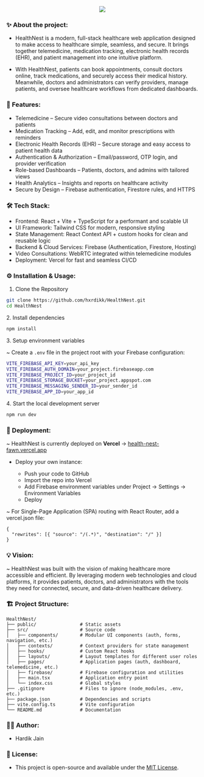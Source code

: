 <!-- ~welcome note -->
<p align="center">
    <img src="https://readme-typing-svg.herokuapp.com/?font=Righteous&size=35&center=true&vCenter=true&width=500&height=70&duration=4000&lines=Hello+there!;Welcome+to+my+Project!" />
</p>

<div style="margin-top:12px;"></div> 

<!-- ~about project -->
<h3 align="left"> ✨ About the project:</h3>

<div style="margin-top:12px;"></div> 

- HealthNest is a modern, full-stack healthcare web application designed to make access to healthcare simple, seamless, and secure. It brings together telemedicine, medication tracking, electronic health records (EHR), and patient management into one intuitive platform.

- With HealthNest, patients can book appointments, consult doctors online, track medications, and securely access their medical history. Meanwhile, doctors and administrators can verify providers, manage patients, and oversee healthcare workflows from dedicated dashboards.

<!-- ~features -->
<h3 align="left"> 🧩 Features:</h3>

- Telemedicine – Secure video consultations between doctors and patients  
- Medication Tracking – Add, edit, and monitor prescriptions with reminders  
- Electronic Health Records (EHR) – Secure storage and easy access to patient health data  
- Authentication & Authorization – Email/password, OTP login, and provider verification  
- Role-based Dashboards – Patients, doctors, and admins with tailored views  
- Health Analytics – Insights and reports on healthcare activity  
- Secure by Design – Firebase authentication, Firestore rules, and HTTPS

<!-- ~tech stack -->
<h3 align="left"> 🛠 Tech Stack:</h3>

- Frontend: React + Vite + TypeScript for a performant and scalable UI  
- UI Framework: Tailwind CSS for modern, responsive styling  
- State Management: React Context API + custom hooks for clean and reusable logic  
- Backend & Cloud Services: Firebase (Authentication, Firestore, Hosting)  
- Video Consultations: WebRTC integrated within telemedicine modules  
- Deployment: Vercel for fast and seamless CI/CD  

<!-- ~installation & usage -->
<h3 align="left"> ⚙️ Installation & Usage:</h3>

1. Clone the Repository
```bash
git clone https://github.com/hxrdikk/HealthNest.git
cd HealthNest
```
2️. Install dependencies
```bash
npm install
```
3️. Setup environment variables  

~ Create a `.env` file in the project root with your Firebase configuration:
```bash
VITE_FIREBASE_API_KEY=your_api_key
VITE_FIREBASE_AUTH_DOMAIN=your_project.firebaseapp.com
VITE_FIREBASE_PROJECT_ID=your_project_id
VITE_FIREBASE_STORAGE_BUCKET=your_project.appspot.com
VITE_FIREBASE_MESSAGING_SENDER_ID=your_sender_id
VITE_FIREBASE_APP_ID=your_app_id
```

4️. Start the local development server
```bash
npm run dev
```

<!-- ~deployment -->
<h3 align="left"> 🚀 Deployment:</h3>

~ HealthNest is currently deployed on **Vercel** → [health-nest-fawn.vercel.app](https://health-nest-fawn.vercel.app)

- Deploy your own instance:
  
    - Push your code to GitHub
    - Import the repo into Vercel
    - Add Firebase environment variables under Project → Settings → Environment Variables
    - Deploy 

~ For Single-Page Application (SPA) routing with React Router, add a vercel.json file:
```
{
  "rewrites": [{ "source": "/(.*)", "destination": "/" }]
}
```

<!-- ~vision -->
<h3 align="left"> 💡 Vision:</h3>

~ HealthNest was built with the vision of making healthcare more accessible and efficient. By leveraging modern web technologies and cloud platforms, it provides patients, doctors, and administrators with the tools they need for connected, secure, and data-driven healthcare delivery.

<!-- ~project structure -->
<h3 align="left"> 🏗 Project Structure:</h3>

```
HealthNest/
├── public/                # Static assets
├── src/                   # Source code
│   ├── components/        # Modular UI components (auth, forms, navigation, etc.)
│   ├── contexts/          # Context providers for state management
│   ├── hooks/             # Custom React hooks
│   ├── layouts/           # Layout templates for different user roles
│   ├── pages/             # Application pages (auth, dashboard, telemedicine, etc.)
│   ├── firebase/          # Firebase configuration and utilities
│   ├── main.tsx           # Application entry point
│   └── index.css          # Global styles
├── .gitignore             # Files to ignore (node_modules, .env, etc.)
├── package.json           # Dependencies and scripts
├── vite.config.ts         # Vite configuration
└── README.md              # Documentation
```

<!-- ~author -->
<h3 align="left"> 👨‍💻 Author:</h3>

- Hardik Jain

<!-- ~license -->
<h3 align="left"> 📜 License:</h3>

- This project is open-source and available under the [MIT License](LICENSE).
